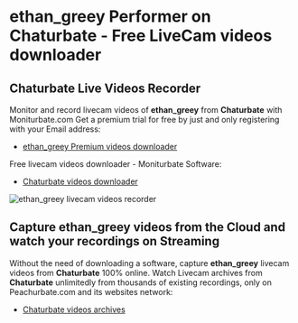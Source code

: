 # ethan_greey Performer on Chaturbate - Free LiveCam videos downloader

## Chaturbate Live Videos Recorder

Monitor and record livecam videos of **ethan_greey** from **Chaturbate** with Moniturbate.com
Get a premium trial for free by just and only registering with your Email address:
* [ethan_greey Premium videos downloader](https://moniturbate.com/request-demo-licence-key.html)

Free livecam videos downloader - Moniturbate Software:
* [Chaturbate videos downloader](https://moniturbate.com/moniturbate-download-software.html)

![ethan_greey livecam videos recorder](https://peachurnet.com/templates/moniturbate-software.png)


## Capture ethan_greey videos from the Cloud and watch your recordings on Streaming

Without the need of downloading a software, capture **ethan_greey** livecam videos from **Chaturbate** 100% online.
Watch Livecam archives from **Chaturbate** unlimitedly from thousands of existing recordings, only on Peachurbate.com and its websites network:
* [Chaturbate videos archives](https://peachurnet.com/)